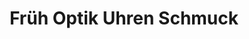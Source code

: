 ---
title: "Früh Optik Uhren Schmuck"
url: /boeblingen/frueh-optik-uhren-schmuck-stadtgrabenstrasse/
shop: Optiker
---